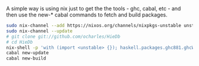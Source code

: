 A simple way is using nix just to get the the tools - ghc, cabal, etc - and then use the new-* cabal commands to fetch and build packages.

```sh
sudo nix-channel --add https://nixos.org/channels/nixpkgs-unstable unstable # if you don't already have this
sudo nix-channel --update
# git clone git://github.com/ocharles/HieDb
# cd HieDb
nix-shell -p 'with (import <unstable> {}); haskell.packages.ghc881.ghcWithPackages (hs: [ hs.cabal-install ])'
cabal new-update
cabal new-build
```
